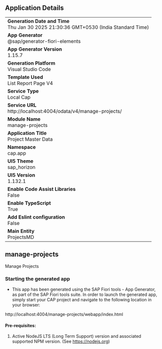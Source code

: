 ## Application Details
|               |
| ------------- |
|**Generation Date and Time**<br>Thu Jan 30 2025 21:30:36 GMT+0530 (India Standard Time)|
|**App Generator**<br>@sap/generator-fiori-elements|
|**App Generator Version**<br>1.15.7|
|**Generation Platform**<br>Visual Studio Code|
|**Template Used**<br>List Report Page V4|
|**Service Type**<br>Local Cap|
|**Service URL**<br>http://localhost:4004/odata/v4/manage-projects/|
|**Module Name**<br>manage-projects|
|**Application Title**<br>Project Master Data|
|**Namespace**<br>cap.app|
|**UI5 Theme**<br>sap_horizon|
|**UI5 Version**<br>1.132.1|
|**Enable Code Assist Libraries**<br>False|
|**Enable TypeScript**<br>True|
|**Add Eslint configuration**<br>False|
|**Main Entity**<br>ProjectsMD|

## manage-projects

Manage Projects

### Starting the generated app

-   This app has been generated using the SAP Fiori tools - App Generator, as part of the SAP Fiori tools suite.  In order to launch the generated app, simply start your CAP project and navigate to the following location in your browser:

http://localhost:4004/manage-projects/webapp/index.html

#### Pre-requisites:

1. Active NodeJS LTS (Long Term Support) version and associated supported NPM version.  (See https://nodejs.org)


